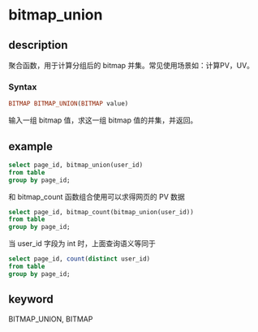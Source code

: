 # bitmap_union

## description

聚合函数，用于计算分组后的 bitmap 并集。常见使用场景如：计算PV，UV。

### Syntax

```Haskell
BITMAP BITMAP_UNION(BITMAP value)
```

输入一组 bitmap 值，求这一组 bitmap 值的并集，并返回。

## example

```sql
select page_id, bitmap_union(user_id)
from table
group by page_id;
```

和 bitmap_count 函数组合使用可以求得网页的 PV 数据

```sql
select page_id, bitmap_count(bitmap_union(user_id))
from table
group by page_id;
```

当 user_id 字段为 int 时，上面查询语义等同于

```sql
select page_id, count(distinct user_id)
from table
group by page_id;
```

## keyword

BITMAP_UNION, BITMAP
